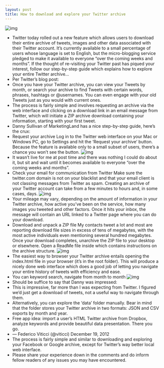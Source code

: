 ```yaml
---
layout: post
title: How to download and explore your Twitter archive
---
```

![img](http://media.idownloadblog.com/wp-content/uploads/2012/12/Twitter-archive-teaser.jpg)
* Twitter today rolled out a new feature which allows users to download their entire archive of tweets, images and other data associated with their Twitter account. It’s currently available to a small percentage of users whose language is set to English, but the micro-blogging service pledged to make it available to everyone “over the coming weeks and months”. If the thought of re-visiting your Twitter past has piqued your interest, follow our step-by-step guide which explains how to explore your entire Twitter archive…
* Per Twitter’s blog post:
* Once you have your Twitter archive, you can view your Tweets by month, or search your archive to find Tweets with certain words, phrases, hashtags or @usernames. You can even engage with your old Tweets just as you would with current ones.
* The process is fairly simple and involves requesting an archive via the web interface and clicking on a download link in an email message from Twitter, which will initiate a ZIP archive download containing your information, starting with your first tweet.
* Danny Sullivan of MarketingLand has a nice step-by-step guide, here’s the crux:
* Request your archive Log in to the Twitter web interface on your Mac or Windows PC, go to Settings and hit the ‘Request your archive’ button. Because the feature is available only to a small subset of users, there’s a chance you won’t see the button.
![img](http://media.idownloadblog.com/wp-content/uploads/2012/12/Twitter-archive-image-001.jpg)
* It wasn’t live for me at post time and there was nothing I could do about it, but sit and wait until it becomes available to everyone “over the coming weeks and months”.
* Check your email for communication from Twitter Make sure the twitter.com domain is not on your blacklist and that your email client is not classing messages from Twitter as spam. Creating an archive of your Twitter account can take from a few minutes to hours and, in some cases, days.
![img](http://media.idownloadblog.com/wp-content/uploads/2012/12/Twitter-archive-image-002.jpg)
* Your mileage may vary, depending on the amount of information in your Twitter archive, how active you’ve been on the service, how many images you tweeted and other factors. Once it hits your inbox, the message will contain an URL linked to a Twitter page where you can do your download.
* Download and unpack a ZIP file My contacts tweet a lot and most are reporting download file sizes in excess of tens of megabytes, with the most active individuals even mentioning several hundred megabytes. Once your download completes, unarchive the ZIP file to your desktop or elsewhere. Open a ReadMe file inside which contains instructions on the archive structure.
![img](http://media.idownloadblog.com/wp-content/uploads/2012/12/Twitter-archive-image-003.jpg)
* The easiest way to browser your Twitter archive entails opening the index.html file in your browser (it’s in the root folder). This will produce a nicely done web interface which does a good job of letting you navigate your entire history of tweets with efficiency and ease.
* You can keyword search, navigate from month to month
![img](http://media.idownloadblog.com/wp-content/uploads/2012/12/Twitter-archive-image-004.jpg)
* Should be suffice to say that Danny was impressed:
* This is impressive, far more than I was expecting from Twitter. I figured we’d just get a download of tweets, not a useful way to navigate through them.
* Alternatively, you can explore the ‘data’ folder manually. Bear in mind that the folder stores your Twitter archive in two formats: JSON and CSV exports by month and year.
* Free app idea: import a user’s HTML Twitter archive from Dropbox, analyze keywords and provide beautiful data presentation. There you go.
* — Federico Viticci (@viticci) December 19, 2012
* The process is fairly simple and similar to downloading and exploring your Facebook or Google archive, except for Twitter’s way better local web interface.
* Please share your experience down in the comments and do inform fellow readers of any issues you may have encountered.

